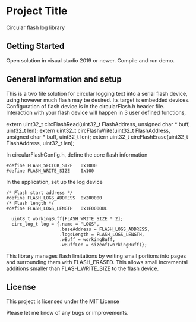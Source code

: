 # Project Title

Circular flash log library

## Getting Started

Open solution in visual studio 2019 or newer.  Compile and run demo.

## General information and setup

This is a two file solution for circular logging text into a serial flash device, using
however much flash may be desired. Its target is embedded devices. 
Configuration of flash device is in the circularFlash.h header file.  
Interaction with your flash device will happen in 3 user defined functions,
	
extern uint32_t circFlashRead(uint32_t FlashAddress, unsigned char * buff, uint32_t len);
extern uint32_t circFlashWrite(uint32_t FlashAddress, unsigned char * buff, uint32_t len);
extern uint32_t circFlashErase(uint32_t FlashAddress, uint32_t len);

In circularFlashConfig.h, define the core flash information
```
#define FLASH_SECTOR_SIZE	0x1000
#define FLASH_WRITE_SIZE	0x100
```

In the application, set up the log device
```
/* Flash start address */
#define FLASH_LOGS_ADDRESS  0x200000
/* Flash length */
#define FLASH_LOGS_LENGTH   0x1E0000UL

  uint8_t workingBuff[FLASH_WRITE_SIZE * 2];
  circ_log_t log = {.name = "LOGS",
                    .baseAddress = FLASH_LOGS_ADDRESS,
                    .logsLength = FLASH_LOGS_LENGTH,
                    .wBuff = workingBuff,
                    .wBuffLen = sizeof(workingBuff)};
```

This library manages flash limitations by writing small portions into pages and surrounding them with FLASH_ERASED. This allows small incremental additions smaller than FLASH_WRITE_SIZE to the flash device.

## License

This project is licensed under the MIT License

Please let me know of any bugs or improvements.
